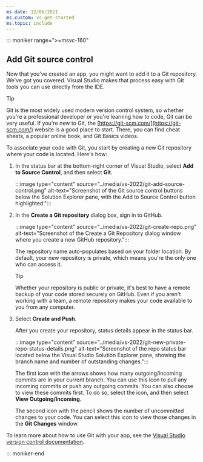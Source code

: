 ```yaml
---
ms.date: 12/06/2021
ms.custom: vs-get-started
ms.topic: include
---
```

::: moniker range=">=msvc-160"

## Add Git source control

Now that you've created an app, you might want to add it to a Git repository. We've got you covered. Visual Studio makes that process easy with Git tools you can use directly from the IDE.

> [!TIP]
> Git is the most widely used modern version control system, so whether you're a professional developer or you're learning how to code, Git can be very useful. If you're new to Git, the [https://git-scm.com/](https://git-scm.com/) website is a good place to start. There, you can find cheat sheets, a popular online book, and Git Basics videos.

To associate your code with Git, you start by creating a new Git repository where your code is located. Here's how:

1. In the status bar at the bottom-right corner of Visual Studio, select **Add to Source Control**, and then select **Git**.

    :::image type="content" source="../media/vs-2022/git-add-source-control.png" alt-text="Screenshot of the Git source control buttons below the Solution Explorer pane, with the Add to Source Control button highlighted.":::

1. In the **Create a Git repository** dialog box, sign in to GitHub.

    :::image type="content" source="../media/vs-2022/git-create-repo.png" alt-text="Screenshot of the Create a Git Repository dialog window where you create a new GitHub repository.":::

    The repository name auto-populates based on your folder location. By default, your new repository is private, which means you're the only one who can access it.

    > [!TIP]
    > Whether your repository is public or private, it's best to have a remote backup of your code stored securely on GitHub. Even if you aren't working with a team, a remote repository makes your code available to you from any computer.

1. Select **Create and Push**.

    After you create your repository, status details appear in the status bar.

    :::image type="content" source="../media/vs-2022/git-new-private-repo-status-details.png" alt-text="Screenshot of the repo status bar located below the Visual Studio Solution Explorer pane, showing the branch name and number of outstanding changes.":::

    The first icon with the arrows shows how many outgoing/incoming commits are in your current branch. You can use this icon to pull any incoming commits or push any outgoing commits. You can also choose to view these commits first. To do so, select the icon, and then select **View Outgoing/Incoming**.

    The second icon with the pencil shows the number of uncommitted changes to your code. You can select this icon to view those changes in the **Git Changes** window.

To learn more about how to use Git with your app, see the [Visual Studio version control documentation](/visualstudio/version-control/).

::: moniker-end

